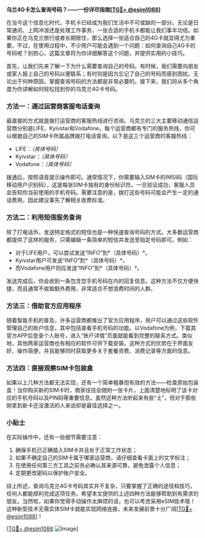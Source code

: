 **乌兰4G卡怎么查询号码？——一份详尽指南[[TG💪+ @esim1088](https://t.me/s/esim1088)]**

在当今这个信息化时代，手机卡已经成为我们生活中不可或缺的一部分。无论是日常通讯、上网冲浪还是处理工作事务，一张合适的手机卡都能让我们事半功倍。如果你正在乌克兰旅行或者长期居住，那么选择一张适合自己的4G卡就显得尤为重要。不过，在使用过程中，不少用户可能会遇到一个问题：如何查询自己4G卡的号码呢？别担心，这篇文章将为你详细解答这个问题，并提供实用的小技巧。

首先，让我们先来了解一下为什么需要查询自己的号码。有时候，我们需要向朋友或家人报上自己的号码以便联系；有时则是因为忘记了自己的号码而感到困扰。无论出于何种原因，掌握查询号码的方法都是非常必要的。接下来，我们将从多个角度为你讲解如何轻松找到你的乌克兰4G卡号码。

### 方法一：通过运营商客服电话查询

最直接的方式就是拨打运营商的客服热线进行咨询。乌克兰的三大主要移动通信运营商分别是LIFE、Kyivstar和Vodafone。每个运营商都有专门的服务热线，你可以根据自己的SIM卡所属品牌拨打电话查询。以下是这三个运营商的客服热线：

- LIFE：*（具体号码）*
- Kyivstar：*（具体号码）*
- Vodafone：*（具体号码）*

拨通后，按照语音提示操作即可。通常情况下，你需要输入SIM卡的IMSI码（国际移动用户识别码），这是每张SIM卡独有的身份标识符。一旦验证成功，客服人员会告知你当前使用的手机号码。需要注意的是，拨打这些号码可能会产生一定的通话费用，因此建议事先了解相关收费标准。

### 方法二：利用短信服务查询

除了打电话外，发送特定格式的短信也是一种快速查询号码的方式。大多数运营商都提供了这样的服务，只需编辑一条简单的短信并发送至指定号码即可。例如：

- 对于LIFE用户，可以尝试发送“INFO”到*（具体号码）*。
- Kyivstar用户可发送“INFO”到*（具体号码）*。
- 而Vodafone用户则应发送“INFO”到*（具体号码）*。

发送完成后，你会收到一条包含您手机号码在内的回复信息。这种方法不仅方便快捷，而且通常不收取额外费用，非常适合不想浪费时间的人群。

### 方法三：借助官方应用程序

随着智能手机的普及，许多运营商都推出了官方应用程序，用户可以通过这些软件管理自己的账户信息，其中包括查看手机号码的功能。以Vodafone为例，下载其官方APP后登录个人账号，进入“账户详情”页面就能看到完整的联系方式。类似地，其他两家运营商也有相应的软件可供下载安装。这种方式的优势在于界面友好、操作简便，并且能够同时获取更多关于套餐资费、消费记录等方面的信息。

### 方法四：直接观察SIM卡包装盒

如果以上几种方法都无法实现，还有一个简单粗暴但有效的方法——检查原始包装盒！当你购买新的SIM卡时，商家往往会随附一张卡片，上面清楚地标明了该卡对应的手机号码以及PIN码等重要信息。虽然这种方法听起来有些“土”，但对于那些刚拿到新卡还没激活的人来说却是最佳选择之一。

### 小贴士

在实际操作中，还有一些细节需要注意：

1. 确保手机已正确插入SIM卡并且处于正常工作状态；
2. 如果不确定自己的SIM卡属于哪家运营商，请仔细查看卡面上的文字标注；
3. 在使用任何第三方工具之前务必确认其来源可靠，避免泄露个人信息；
4. 定期更改密码以保护账户安全。

综上所述，查询乌克兰4G卡号码其实并不复杂，只要掌握了正确的途径和技巧，任何人都能顺利完成这项任务。希望本文提供的上述四种方法能够帮助到有需求的朋友。当然啦，如果你觉得手动操作太麻烦的话，也可以考虑采用eSIM技术哦！这种新型技术无需实体SIM卡就能实现网络连接，未来发展前景十分广阔[[TG💪+ @esim1088](https://t.me/s/esim1088)]！

[[TG💪+ @esim1088](https://t.me/s/esim1088) ![Image](https://i.postimg.cc/4NQfJmqS/Snipaste-2025-05-13-00-14-12.png)]